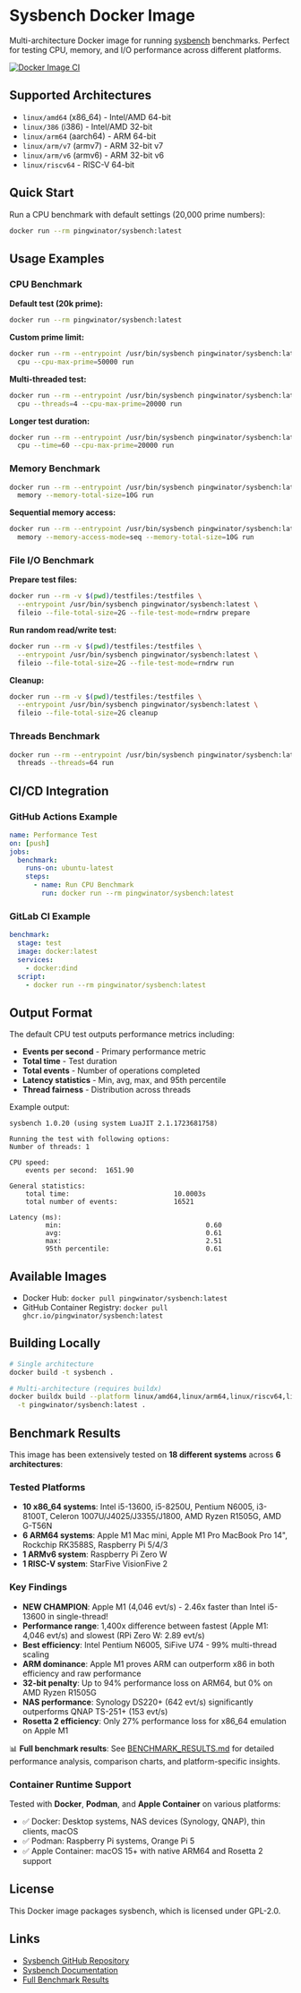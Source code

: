 # Sysbench Docker Image

Multi-architecture Docker image for running [sysbench](https://github.com/akopytov/sysbench) benchmarks. Perfect for testing CPU, memory, and I/O performance across different platforms.

[![Docker Image CI](https://github.com/pingwinator/sysbench/actions/workflows/ci.yml/badge.svg)](https://github.com/pingwinator/sysbench/actions/workflows/ci.yml)

## Supported Architectures

- `linux/amd64` (x86_64) - Intel/AMD 64-bit
- `linux/386` (i386) - Intel/AMD 32-bit
- `linux/arm64` (aarch64) - ARM 64-bit
- `linux/arm/v7` (armv7) - ARM 32-bit v7
- `linux/arm/v6` (armv6) - ARM 32-bit v6
- `linux/riscv64` - RISC-V 64-bit

## Quick Start

Run a CPU benchmark with default settings (20,000 prime numbers):

```bash
docker run --rm pingwinator/sysbench:latest
```

## Usage Examples

### CPU Benchmark

**Default test (20k prime):**
```bash
docker run --rm pingwinator/sysbench:latest
```

**Custom prime limit:**
```bash
docker run --rm --entrypoint /usr/bin/sysbench pingwinator/sysbench:latest \
  cpu --cpu-max-prime=50000 run
```

**Multi-threaded test:**
```bash
docker run --rm --entrypoint /usr/bin/sysbench pingwinator/sysbench:latest \
  cpu --threads=4 --cpu-max-prime=20000 run
```

**Longer test duration:**
```bash
docker run --rm --entrypoint /usr/bin/sysbench pingwinator/sysbench:latest \
  cpu --time=60 --cpu-max-prime=20000 run
```

### Memory Benchmark

```bash
docker run --rm --entrypoint /usr/bin/sysbench pingwinator/sysbench:latest \
  memory --memory-total-size=10G run
```

**Sequential memory access:**
```bash
docker run --rm --entrypoint /usr/bin/sysbench pingwinator/sysbench:latest \
  memory --memory-access-mode=seq --memory-total-size=10G run
```

### File I/O Benchmark

**Prepare test files:**
```bash
docker run --rm -v $(pwd)/testfiles:/testfiles \
  --entrypoint /usr/bin/sysbench pingwinator/sysbench:latest \
  fileio --file-total-size=2G --file-test-mode=rndrw prepare
```

**Run random read/write test:**
```bash
docker run --rm -v $(pwd)/testfiles:/testfiles \
  --entrypoint /usr/bin/sysbench pingwinator/sysbench:latest \
  fileio --file-total-size=2G --file-test-mode=rndrw run
```

**Cleanup:**
```bash
docker run --rm -v $(pwd)/testfiles:/testfiles \
  --entrypoint /usr/bin/sysbench pingwinator/sysbench:latest \
  fileio --file-total-size=2G cleanup
```

### Threads Benchmark

```bash
docker run --rm --entrypoint /usr/bin/sysbench pingwinator/sysbench:latest \
  threads --threads=64 run
```

## CI/CD Integration

### GitHub Actions Example

```yaml
name: Performance Test
on: [push]
jobs:
  benchmark:
    runs-on: ubuntu-latest
    steps:
      - name: Run CPU Benchmark
        run: docker run --rm pingwinator/sysbench:latest
```

### GitLab CI Example

```yaml
benchmark:
  stage: test
  image: docker:latest
  services:
    - docker:dind
  script:
    - docker run --rm pingwinator/sysbench:latest
```

## Output Format

The default CPU test outputs performance metrics including:

- **Events per second** - Primary performance metric
- **Total time** - Test duration
- **Total events** - Number of operations completed
- **Latency statistics** - Min, avg, max, and 95th percentile
- **Thread fairness** - Distribution across threads

Example output:
```
sysbench 1.0.20 (using system LuaJIT 2.1.1723681758)

Running the test with following options:
Number of threads: 1

CPU speed:
    events per second:  1651.90

General statistics:
    total time:                          10.0003s
    total number of events:              16521

Latency (ms):
         min:                                    0.60
         avg:                                    0.61
         max:                                    2.51
         95th percentile:                        0.61
```

## Available Images

- Docker Hub: `docker pull pingwinator/sysbench:latest`
- GitHub Container Registry: `docker pull ghcr.io/pingwinator/sysbench:latest`

## Building Locally

```bash
# Single architecture
docker build -t sysbench .

# Multi-architecture (requires buildx)
docker buildx build --platform linux/amd64,linux/arm64,linux/riscv64,linux/arm/v7,linux/arm/v6,linux/386 \
  -t pingwinator/sysbench:latest .
```

## Benchmark Results

This image has been extensively tested on **18 different systems** across **6 architectures**:

### Tested Platforms

- **10 x86_64 systems**: Intel i5-13600, i5-8250U, Pentium N6005, i3-8100T, Celeron 1007U/J4025/J3355/J1800, AMD Ryzen R1505G, AMD G-T56N
- **6 ARM64 systems**: Apple M1 Mac mini, Apple M1 Pro MacBook Pro 14", Rockchip RK3588S, Raspberry Pi 5/4/3
- **1 ARMv6 system**: Raspberry Pi Zero W
- **1 RISC-V system**: StarFive VisionFive 2

### Key Findings

- **NEW CHAMPION**: Apple M1 (4,046 evt/s) - 2.46x faster than Intel i5-13600 in single-thread!
- **Performance range**: 1,400x difference between fastest (Apple M1: 4,046 evt/s) and slowest (RPi Zero W: 2.89 evt/s)
- **Best efficiency**: Intel Pentium N6005, SiFive U74 - 99% multi-thread scaling
- **ARM dominance**: Apple M1 proves ARM can outperform x86 in both efficiency and raw performance
- **32-bit penalty**: Up to 94% performance loss on ARM64, but 0% on AMD Ryzen R1505G
- **NAS performance**: Synology DS220+ (642 evt/s) significantly outperforms QNAP TS-251+ (153 evt/s)
- **Rosetta 2 efficiency**: Only 27% performance loss for x86_64 emulation on Apple M1

📊 **Full benchmark results**: See [BENCHMARK_RESULTS.md](BENCHMARK_RESULTS.md) for detailed performance analysis, comparison charts, and platform-specific insights.

### Container Runtime Support

Tested with **Docker**, **Podman**, and **Apple Container** on various platforms:
- ✅ Docker: Desktop systems, NAS devices (Synology, QNAP), thin clients, macOS
- ✅ Podman: Raspberry Pi systems, Orange Pi 5
- ✅ Apple Container: macOS 15+ with native ARM64 and Rosetta 2 support

## License

This Docker image packages sysbench, which is licensed under GPL-2.0.

## Links

- [Sysbench GitHub Repository](https://github.com/akopytov/sysbench)
- [Sysbench Documentation](https://github.com/akopytov/sysbench#documentation)
- [Full Benchmark Results](BENCHMARK_RESULTS.md)
